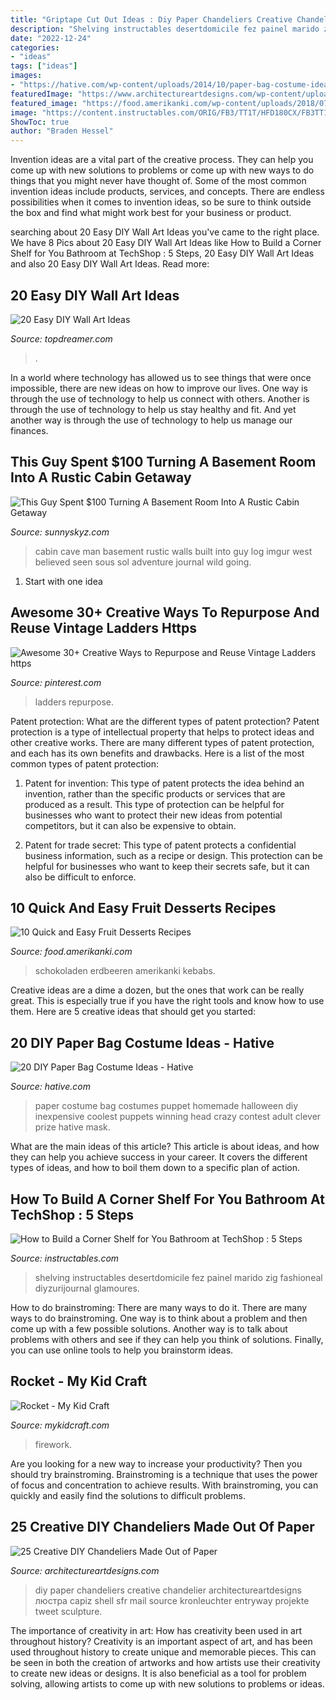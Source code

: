 ```yaml
---
title: "Griptape Cut Out Ideas : Diy Paper Chandeliers Creative Chandelier Architectureartdesigns люстра Capiz Shell Sfr Mail Source Kronleuchter Entryway Projekte Tweet Sculpture"
description: "Shelving instructables desertdomicile fez painel marido zig fashioneal diyzurijournal glamoures"
date: "2022-12-24"
categories:
- "ideas"
tags: ["ideas"]
images:
- "https://hative.com/wp-content/uploads/2014/10/paper-bag-costume-ideas/11-paper-bag-puppet-costume.jpg"
featuredImage: "https://www.architectureartdesigns.com/wp-content/uploads/2014/01/335.jpg"
featured_image: "https://food.amerikanki.com/wp-content/uploads/2018/07/10-Quick-and-Easy-Fruit-Desserts-1024x683.jpg"
image: "https://content.instructables.com/ORIG/FB3/TT1T/HFD180CX/FB3TT1THFD180CX.jpg?frame=1&amp;width=2100"
ShowToc: true
author: "Braden Hessel"
---
```



Invention ideas are a vital part of the creative process. They can help you come up with new solutions to problems or come up with new ways to do things that you might never have thought of. Some of the most common invention ideas include products, services, and concepts. There are endless possibilities when it comes to invention ideas, so be sure to think outside the box and find what might work best for your business or product.

	

		
searching about 20 Easy DIY Wall Art Ideas you've came to the right place. We have 8 Pics about 20 Easy DIY Wall Art Ideas like How to Build a Corner Shelf for You Bathroom at TechShop : 5 Steps, 20 Easy DIY Wall Art Ideas and also 20 Easy DIY Wall Art Ideas. Read more:
		
    
## 20 Easy DIY Wall Art Ideas

<img loading=lazy src="https://topdreamer.com/wp-content/uploads/2013/07/ArchitectureArtDesigns-3126.jpg" onerror="this.onerror=null;this.src='https://tse2.mm.bing.net/th?id=OIP.0ZHYz6eneqMFYEaLNOhb6gHaHq&amp;pid=15.1';" alt="20 Easy DIY Wall Art Ideas">

_Source: topdreamer.com_

>. 

	

In a world where technology has allowed us to see things that were once impossible, there are new ideas on how to improve our lives. One way is through the use of technology to help us connect with others. Another is through the use of technology to help us stay healthy and fit. And yet another way is through the use of technology to help us manage our finances.

    
## This Guy Spent $100 Turning A Basement Room Into A Rustic Cabin Getaway

<img loading=lazy src="https://www.sunnyskyz.com/uploads/2014/12/zzo7c-2.jpg" onerror="this.onerror=null;this.src='https://tse2.mm.bing.net/th?id=OIP.msaY3QxUq28eDaiESKf7ewHaFj&amp;pid=15.1';" alt="This Guy Spent $100 Turning A Basement Room Into A Rustic Cabin Getaway">

_Source: sunnyskyz.com_

>cabin cave man basement rustic walls built into guy log imgur west believed seen sous sol adventure journal wild going. 

	

 1. Start with one idea

    
## Awesome 30+ Creative Ways To Repurpose And Reuse Vintage Ladders Https

<img loading=lazy src="https://i.pinimg.com/736x/f7/40/08/f74008109652142199be6f108dad0ca0.jpg" onerror="this.onerror=null;this.src='https://tse3.mm.bing.net/th?id=OIP.hpVKbGU7CMcyHbut1lu6cgHaNK&amp;pid=15.1';" alt="Awesome 30+ Creative Ways to Repurpose and Reuse Vintage Ladders https">

_Source: pinterest.com_

>ladders repurpose. 

	

Patent protection: What are the different types of patent protection?
Patent protection is a type of intellectual property that helps to protect ideas and other creative works. There are many different types of patent protection, and each has its own benefits and drawbacks. Here is a list of the most common types of patent protection:
1) Patent for invention: This type of patent protects the idea behind an invention, rather than the specific products or services that are produced as a result. This type of protection can be helpful for businesses who want to protect their new ideas from potential competitors, but it can also be expensive to obtain.

2) Patent for trade secret: This type of patent protects a confidential business information, such as a recipe or design. This protection can be helpful for businesses who want to keep their secrets safe, but it can also be difficult to enforce.

    
## 10 Quick And Easy Fruit Desserts Recipes

<img loading=lazy src="https://food.amerikanki.com/wp-content/uploads/2018/07/10-Quick-and-Easy-Fruit-Desserts-1024x683.jpg" onerror="this.onerror=null;this.src='https://tse1.mm.bing.net/th?id=OIP.jspKgte750ATUIpPpZS4owHaE8&amp;pid=15.1';" alt="10 Quick and Easy Fruit Desserts Recipes">

_Source: food.amerikanki.com_

>schokoladen erdbeeren amerikanki kebabs. 

	

Creative ideas are a dime a dozen, but the ones that work can be really great. This is especially true if you have the right tools and know how to use them. Here are 5 creative ideas that should get you started:

    
## 20 DIY Paper Bag Costume Ideas - Hative

<img loading=lazy src="https://hative.com/wp-content/uploads/2014/10/paper-bag-costume-ideas/11-paper-bag-puppet-costume.jpg" onerror="this.onerror=null;this.src='https://tse4.mm.bing.net/th?id=OIP.J1nTWITqcz5X2xdyYwp4DwHaJ4&amp;pid=15.1';" alt="20 DIY Paper Bag Costume Ideas - Hative">

_Source: hative.com_

>paper costume bag costumes puppet homemade halloween diy inexpensive coolest puppets winning head crazy contest adult clever prize hative mask. 

	

What are the main ideas of this article?
This article is about ideas, and how they can help you achieve success in your career. It covers the different types of ideas, and how to boil them down to a specific plan of action.

    
## How To Build A Corner Shelf For You Bathroom At TechShop : 5 Steps

<img loading=lazy src="https://content.instructables.com/ORIG/FB3/TT1T/HFD180CX/FB3TT1THFD180CX.jpg?frame=1&amp;width=2100" onerror="this.onerror=null;this.src='https://tse3.mm.bing.net/th?id=OIP.Ntub-5fsWQhvOlQq5owxOwHaJ4&amp;pid=15.1';" alt="How to Build a Corner Shelf for You Bathroom at TechShop : 5 Steps">

_Source: instructables.com_

>shelving instructables desertdomicile fez painel marido zig fashioneal diyzurijournal glamoures. 

	

How to do brainstroming: There are many ways to do it.
There are many ways to do brainstroming. One way is to think about a problem and then come up with a few possible solutions. Another way is to talk about problems with others and see if they can help you think of solutions. Finally, you can use online tools to help you brainstorm ideas.

    
## Rocket - My Kid Craft

<img loading=lazy src="https://mykidcraft.com/images/Rocket-firework-bonfire-night-toilet-roll1.jpg" onerror="this.onerror=null;this.src='https://tse4.mm.bing.net/th?id=OIP.X75x8Pvkh32Nngvb3Qx7BwHaJ6&amp;pid=15.1';" alt="Rocket - My Kid Craft">

_Source: mykidcraft.com_

>firework. 

	

Are you looking for a new way to increase your productivity? Then you should try brainstroming. Brainstroming is a technique that uses the power of focus and concentration to achieve results. With brainstroming, you can quickly and easily find the solutions to difficult problems.

    
## 25 Creative DIY Chandeliers Made Out Of Paper

<img loading=lazy src="https://www.architectureartdesigns.com/wp-content/uploads/2014/01/335.jpg" onerror="this.onerror=null;this.src='https://tse4.mm.bing.net/th?id=OIP.zmDxg-q_zwkhjZMnZUzwFgHaJ4&amp;pid=15.1';" alt="25 Creative DIY Chandeliers Made Out of Paper">

_Source: architectureartdesigns.com_

>diy paper chandeliers creative chandelier architectureartdesigns люстра capiz shell sfr mail source kronleuchter entryway projekte tweet sculpture. 

	

The importance of creativity in art: How has creativity been used in art throughout history?
Creativity is an important aspect of art, and has been used throughout history to create unique and memorable pieces. This can be seen in both the creation of artworks and how artists use their creativity to create new ideas or designs. It is also beneficial as a tool for problem solving, allowing artists to come up with new solutions to problems or ideas.

